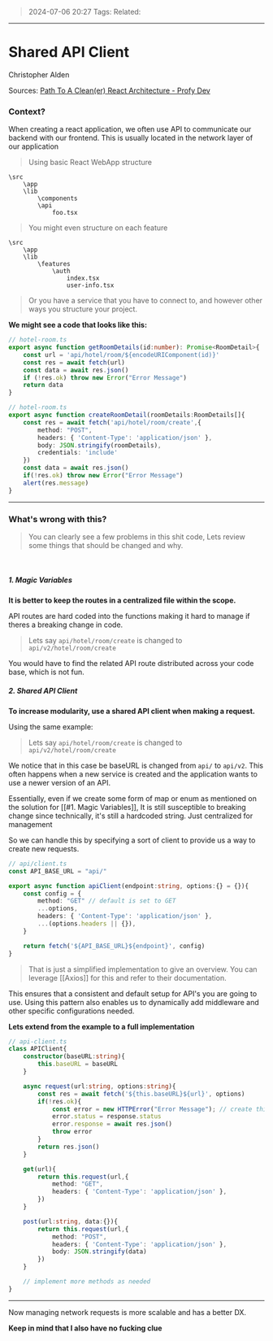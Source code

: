 >2024-07-06 20:27
>Tags:
>Related:

---
# Shared API Client
Christopher Alden

Sources:
[Path To A Clean(er) React Architecture - Profy Dev](https://www.youtube.com/watch?v=GpRYT3CQ-Y0)

### Context?

When creating a react application, we often use API to communicate our backend with our frontend.
This is usually located in the network layer of our application

>Using basic React WebApp structure

```
\src
	\app
	\lib
		\components
		\api
			foo.tsx	
```

>You might even structure on each feature

```
\src
	\app
	\lib
		\features
			\auth
				index.tsx
				user-info.tsx
```

>Or you have a service that you have to connect to, and however other ways you structure your project.

**We might see a code that looks like this:**

```ts
// hotel-room.ts
export async function getRoomDetails(id:number): Promise<RoomDetail>{
	const url = 'api/hotel/room/${encodeURIComponent(id)}'
	const res = await fetch(url)
	const data = await res.json()
	if (!res.ok) throw new Error("Error Message")
	return data
}
```

```ts
// hotel-room.ts
export async function createRoomDetail(roomDetails:RoomDetails[]{
	const res = await fetch('api/hotel/room/create',{
		method: "POST",
		headers: { 'Content-Type': 'application/json' },
		body: JSON.stringify(roomDetails),
		credentials: 'include'
	})
	const data = await res.json()
	if(!res.ok) throw new Error("Error Message")
	alert(res.message)
}
```

---
### What's wrong with this?

>You can clearly see a few problems in this shit code,
>Lets review some things that should be changed and why.

<br>

##### 1. Magic Variables

**It is better to keep the routes in a centralized file within the scope.**

API routes are hard coded into the functions making it hard to manage if theres a breaking change in code.

>Lets say `api/hotel/room/create` is changed to `api/v2/hotel/room/create`

You would have to find the related API route distributed across your code base, which is not fun.
<br>

##### 2. Shared API Client

**To increase modularity, use a shared API client when making a request.**

Using the same example:
>Lets say `api/hotel/room/create` is changed to `api/v2/hotel/room/create`

We notice that in this case be baseURL is changed from `api/` to `api/v2`.
This often happens when a new service is created and the application wants to use a newer version of an API.

Essentially, even if we create some form of map or enum as mentioned on the solution for [[#1. Magic Variables]], It is still susceptible to breaking change since technically, it's still a hardcoded string. Just centralized for management

So we can handle this by specifying a sort of client to provide us a way to create new requests.

```ts
// api/client.ts
const API_BASE_URL = "api/"

export async function apiClient(endpoint:string, options:{} = {}){
	const config = {
		method: "GET" // default is set to GET
		...options,
		headers: { 'Content-Type': 'application/json' },
		...(options.headers || {}),
	}

	return fetch('${API_BASE_URL}${endpoint}', config)
}
```

> That is just a simplified implementation to give an overview.
> You can leverage [[Axios]] for this and refer to their documentation.

This ensures that a consistent and default setup for API's you are going to use.
Using this pattern also enables us to dynamically add middleware and other specific configurations needed.

**Lets extend from the example to a full implementation**

```ts
// api-client.ts
class APIClient{
	constructor(baseURL:string){
		this.baseURL = baseURL	
	}

	async request(url:string, options:string){
		const res = await fetch('${this.baseURL}${url}', options)
		if(!res.ok){
			const error = new HTTPError("Error Message"); // create this by extending Error
			error.status = response.status
			error.response = await res.json()
			throw error
		}
		return res.json()
	}

	get(url){
		return this.request(url,{
			method: "GET",
			headers: { 'Content-Type': 'application/json' },
		})	
	}

	post(url:string, data:{}){
		return this.request(url,{
			method: "POST",
			headers: { 'Content-Type': 'application/json' },
			body: JSON.stringify(data)	
		})	
	}

	// implement more methods as needed
}
```

---

Now managing network requests is more scalable and has a better DX. 

**Keep in mind that I also have no fucking clue**